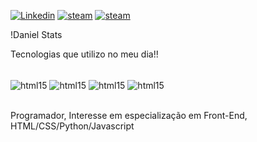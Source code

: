 [![Linkedin](https://img.shields.io/badge/LinkedIn-0077B5?style=for-the-badge&logo=linkedin&logoColor=white)](https://www.linkedin.com/in/daniel-zorgetto/?trk=onsite_shorturl)
[![steam](https://img.shields.io/badge/Steam-000000?style=for-the-badge&logo=steam&logoColor=white)](https://steamcommunity.com/id/Daniieel5K/)
[![steam](https://img.shields.io/badge/Discord-7289DA?style=for-the-badge&logo=discord&logoColor=white)](279291041847312384)

!Daniel Stats


Tecnologias que utilizo no meu dia!!
<div style="display: inline_ block"><br/>
    <img align="center" alt="html15" src="https://img.shields.io/badge/HTML5-E34F26?style=for-the-badge&logo=html5&logoColor=white" />
    <img align="center" alt="html15" src="https://img.shields.io/badge/CSS3-1572B6?style=for-the-badge&logo=css3&logoColor=white" />
    <img align="center" alt="html15" src="https://img.shields.io/badge/Python-3776AB?style=for-the-badge&logo=python&logoColor=white" />
    <img align="center" alt="html15" src="https://img.shields.io/badge/JavaScript-323330?style=for-the-badge&logo=javascript&logoColor=F7DF1E" />
</div><br/>

Programador, Interesse em especialização em Front-End, HTML/CSS/Python/Javascript
